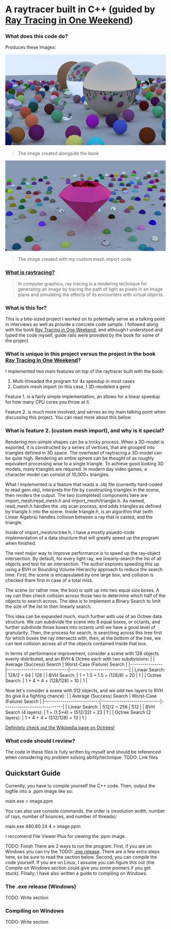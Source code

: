 # A raytracer built in C++ (guided by [Ray Tracing in One Weekend](https://raytracing.github.io/))


### What does this code do?
Produces these images:

![Book Cover](images/book_cover.png "Book Cover")

> The image created alongside the book

![Imported Gem Mesh](images/gem.png "Imported Gem Mesh")

> The image created with my custom mesh import code


### [What is raytracing?](https://en.wikipedia.org/wiki/Ray_tracing_(graphics))
> In computer graphics, ray tracing is a rendering technique for generating an image by tracing the path of light as pixels in an image plane and simulating the effects of its encounters with virtual objects.


### What is this for?
This is a bite-sized project I worked on to potentially serve as a talking point in interviews as well as provide a concrete code sample. I followed along with the book [Ray Tracing in One Weekend](https://raytracing.github.io/), and although I understood and typed the code myself, guide rails were provided by the book for some of the project.


### What is unique in this project versus the project in the book [Ray Tracing in One Weekend](https://raytracing.github.io/)?
I implemented two main features on top of the raytracer built with the book:
1. Multi-threaded the program for 4x speedup in most cases
2. Custom mesh import (in this case, I 3D-modeled a gem)

Feature 1. is a fairly simple implementation, an allows for a linear speedup for how many CPU cores you throw at it.

Feature 2. is much more involved, and serves as my main talking point when discussing this project. You can read more about this below.


### What is feature 2. (custom mesh import), and why is it special?
Rendering non-simple shapes can be a tricky process. When a 3D-model is exported, it is constructed by a series of vertices, that are grouped into triangles defined in 3D space. The overhead of raytracing a 3D-model can be quite high. Rendering an entire sphere can be thought of as roughly equivalent processing wise to a single triangle. To achieve good looking 3D models, many triangles are required. In modern day video games, a character model can consist of 10,000+ triangles.

What I implemented is a feature that reads a .obj file (currently hard-coded to read gem.obj), interprets the file by constructing triangles in the scene, then renders the output. The two (completed) components here are import_mesh/read_mesh.h and import_mesh/triangle.h. As named, read_mesh.h handles the .obj scan process, and adds triangles as defined by triangle.h into the scene. Inside triangle.h, is an algorithm that (with Linear Algebra) handles collision between a ray that is casted, and the triangle.

Inside of import_mesh/octree.h, I have a mostly psuedo-code implementation of a data structure that will greatly speed up the program when finished.

The next major way to improve performance is to speed up the ray-object intersection. By default, for every light ray, we linearly-search the list of all objects and test for an intersection. The author explores speeding this up using a BVH or Bounding Volume Hierarchy approach to reduce the search time. First, the scene is encapsulated by one large box, and collision is checked there first in case of a total miss.

The scene (or rather now, the box) is split up into two equal size boxes. A ray can then check collision across those two to determine
which half of the objects to search across. The idea is to implement a Binary Search to limit the size of the list to then linearly search.

This idea can be expanded much, much further with use of an Octree data structure. We can subdivide the scene into 8 equal boxes, or octants,
and further subdivide those boxes into octants until we have a good level of granularity. Then, the process for search, is searching across this tree
first for which boxes the ray intersects with, then, at the bottom of the tree, we can test collision across all of the objects contained inside that box.

In terms of performance improvement, consider a scene with 128 objects evenly distributed, and an BVH & Octree each with two subdivisions: 
|                | Average (Success) Search     | Worst-Case (Failure) Search |
|----------------|------------------------------|-----------------------------|
| Linear Search: | 128/2 = 64                   | 128                         |
| BVH Search:    | 1 + 1.5 + 1.5 + (128/8) = 20 | 1                           |
| Octree Search: | 1 + 4 + 4 + (128/128) = 10   | 1                           |

Now let's consider a scene with 512 objects, and we add two layers to BVH (to give it a fighting chance): 
|                           | Average (Success) Search    | Worst-Case (Failure) Search |
|---------------------------|-----------------------------|-----------------------------|
| Linear Search:            | 512/2 = 256                 | 512                         |
| BVH Search (4 layers):    | 1 + (1.5*4) + (512/32) = 23 | 1                           |
| Octree Search (2 layers): | 1 + 4 + 4 + (512/128) = 13  | 1                           |


[Definitely check out the Wikipedia page on Octrees!](https://en.wikipedia.org/wiki/Octree)


### What code should I review?
The code in these files is fully written by myself and should be referenced when considering my problem solving ability/technique:
TODO: Link files


## Quickstart Guide
Currently, you have to compile yourself the C++ code. Then, output the logfile into a .ppm image like so:

main.exe > image.ppm

You can also use console commands, the order is (resolution width, number of rays, number of bounces, and number of threads):

main.exe 480 60 24 4 > image.ppm

I reccomend File Viewer Plus for viewing the .ppm image.


TODO: Finish
There are 2 ways to run the program. First, if you are on Windows you can try the TODO: [.exe release](https://www.google.com). There are a few extra steps here, so be sure to read the section below. Second, you can compile the code yourself. If you are on Linux, I assume you can figure this out (the Compile on Windows section could give you some pointers if you get stuck). Finally, I have also written a guide to compiling on Windows.

### The .exe release (Windows)
TODO: Write section

### Compiling on Windows
TODO: Write section

